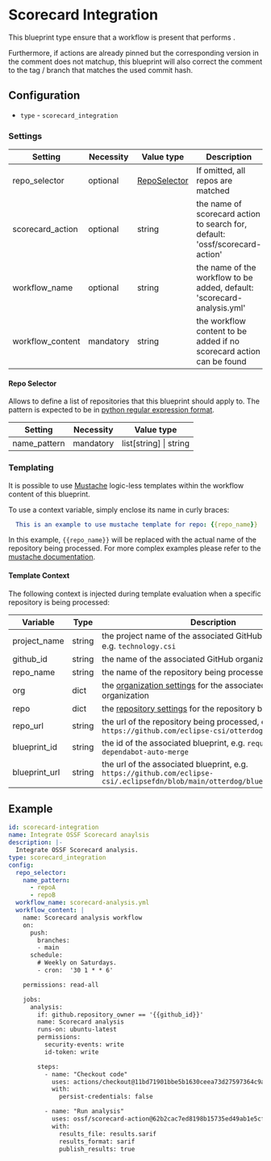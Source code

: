 # Scorecard Integration

This blueprint type ensure that a workflow is present that performs .

Furthermore, if actions are already pinned but the corresponding version in the comment does not matchup, this blueprint
will also correct the comment to the tag / branch that matches the used commit hash.

## Configuration

- `type` - `scorecard_integration`

### Settings

| Setting          | Necessity | Value type                     | Description                                                                  |
|------------------|-----------|--------------------------------|------------------------------------------------------------------------------|
| repo_selector    | optional  | [RepoSelector](#repo-selector) | If omitted, all repos are matched                                            |
| scorecard_action | optional  | string                         | the name of scorecard action to search for, default: 'ossf/scorecard-action' |
| workflow_name    | optional  | string                         | the name of the workflow to be added, default: 'scorecard-analysis.yml'      |
| workflow_content | mandatory | string                         | the workflow content to be added if no scorecard action can be found         |

#### Repo Selector

Allows to define a list of repositories that this blueprint should apply to.
The pattern is expected to be in [python regular expression format](https://docs.python.org/3/howto/regex.html).

| Setting      | Necessity  | Value type             |
|--------------|------------|------------------------|
| name_pattern | mandatory  | list[string] \| string |

### Templating

It is possible to use [Mustache](https://mustache.github.io/) logic-less templates within the workflow content of this blueprint.

To use a context variable, simply enclose its name in curly braces:

```yaml
  This is an example to use mustache template for repo: {{repo_name}}
```

In this example, `{{repo_name}}` will be replaced with the actual name of the repository being processed. For more complex examples please refer
to the [mustache documentation](https://mustache.github.io/mustache.5.html).

#### Template Context

The following context is injected during template evaluation when a specific repository is being processed:

| Variable      | Type   | Description                                                                                                                   |
|---------------|--------|-------------------------------------------------------------------------------------------------------------------------------|
| project_name  | string | the project name of the associated GitHub organization, e.g. `technology.csi`                                                 |
| github_id     | string | the name of the associated GitHub organization                                                                                |
| repo_name     | string | the name of the repository being processed                                                                                    |
| org           | dict   | the [organization settings](../organization/settings.md) for the associated GitHub organization                               |
| repo          | dict   | the [repository settings](../organization/repository/index.md) for the repository being processed                             |
| repo_url      | string | the url of the repository being processed, e.g. `https://github.com/eclipse-csi/otterdog`                                     |
| blueprint_id  | string | the id of the associated blueprint, e.g. `require-dependabot-auto-merge`                                                      |
| blueprint_url | string | the url of the associated blueprint, e.g. `https://github.com/eclipse-csi/.eclipsefdn/blob/main/otterdog/blueprints/test.yml` |

## Example

``` yaml
id: scorecard-integration
name: Integrate OSSF Scorecard anaylsis
description: |-
  Integrate OSSF Scorecard analysis.
type: scorecard_integration
config:
  repo_selector:
    name_pattern:
      - repoA
      - repoB
  workflow_name: scorecard-analysis.yml
  workflow_content: |
    name: Scorecard analysis workflow
    on:
      push:
        branches:
        - main
      schedule:
        # Weekly on Saturdays.
        - cron:  '30 1 * * 6'

    permissions: read-all

    jobs:
      analysis:
        if: github.repository_owner == '{{github_id}}'
        name: Scorecard analysis
        runs-on: ubuntu-latest
        permissions:
          security-events: write
          id-token: write

        steps:
          - name: "Checkout code"
            uses: actions/checkout@11bd71901bbe5b1630ceea73d27597364c9af683 # v4.2.2
            with:
              persist-credentials: false

          - name: "Run analysis"
            uses: ossf/scorecard-action@62b2cac7ed8198b15735ed49ab1e5cf35480ba46 # v2.4.0
            with:
              results_file: results.sarif
              results_format: sarif
              publish_results: true
```
